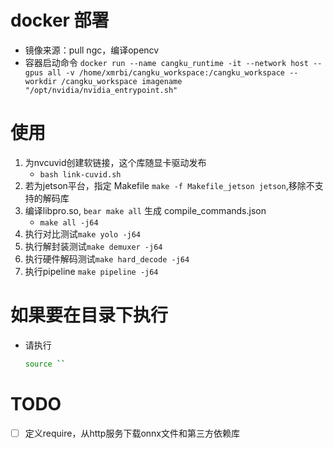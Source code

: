 # docker 部署
- 镜像来源：pull ngc，编译opencv
- 容器启动命令 `docker run --name cangku_runtime -it --network host --gpus all -v /home/xmrbi/cangku_workspace:/cangku_workspace --workdir /cangku_workspace imagename "/opt/nvidia/nvidia_entrypoint.sh"`

# 使用
1. 为nvcuvid创建软链接，这个库随显卡驱动发布
    - `bash link-cuvid.sh`
1. 若为jetson平台，指定 Makefile `make -f Makefile_jetson jetson`,移除不支持的解码库
2. 编译libpro.so, `bear make all` 生成 compile_commands.json
    - `make all -j64`
3. 执行对比测试`make yolo -j64`
4. 执行解封装测试`make demuxer -j64`
5. 执行硬件解码测试`make hard_decode -j64`
6. 执行pipeline `make pipeline -j64`

# 如果要在目录下执行
- 请执行
    ```bash
    source ``
    ```

# TODO
- [ ] 定义require，从http服务下载onnx文件和第三方依赖库
